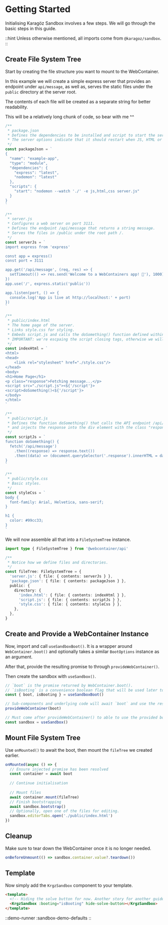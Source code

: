 # Getting Started

Initialising Karagöz Sandbox involves a few steps. We will go through the basic steps in this guide.

::hint
Unless otherwise mentioned, all imports come from `@karagoz/sandbox`.
::

## Create File System Tree

Start by creating the file structure you want to mount to the WebContainer.

In this example we will create a simple express server that provides an endpoint under `api/message`, as well as, 
serves the static files under the `public` directory at the server root.

The contents of each file will be created as a separate string for better readability. 

This will be a relatively long chunk of code, so bear with me ^^ 

```typescript
/**
 * package.json
 * Defines the dependencies to be installed and script to start the server.
 * The server options indicate that it should restart when JS, HTML or CSS files change.
 */
const packageJson = `
{
  "name": "example-app",
  "type": "module",
  "dependencies": {
    "express": "latest",
    "nodemon": "latest"
  },
  "scripts": {
    "start": "nodemon --watch './' -e js,html,css server.js"
  }
}
`

/**
 * server.js
 * Configures a web server on port 3111.
 * Defines the endpoint /api/message that returns a string message.
 * Serves the files in /public under the root path /. 
 */
const serverJs = `
import express from 'express'

const app = express()
const port = 3111

app.get('/api/message', (req, res) => {
  setTimeout(() => res.send('Welcome to a WebContainers app! 🥳'), 1000)
})
app.use('/', express.static('public'))

app.listen(port, () => {
  console.log('App is live at http://localhost:' + port)
})
`

/**
 * public/index.html
 * The home page of the server.
 * Links style.css for styling.
 * Embeds script.js and calls the doSomething() function defined within it.
 * IMPORTANT: we're escpaing the script closing tags, otherwise we will get errors. 
 */
const indexHtml = `
<html>
<head>
    <link rel="stylesheet" href="./style.css"/>
</head>
<body>
<h1>Home Page</h1>
<p class="response">Fetching message...</p>
<script src="./script.js"><${'/script'}>
<script>doSomething()<${'/script'}>
</body>
</html>
`

/**
 * public/script.js
 * Defines the function doSomething() that calls the API endpoint /api/messsage
 * and injects the response into the div element with the class "response".
 */
const scriptJs = `
function doSomething() {
  fetch('/api/message')
    .then((response) => response.text())
    .then((data) => (document.querySelector('.response').innerHTML = data))
}
`

/**
 * public/style.css
 * Basic styles.
 */
const styleCss = `
body {
  font-family: Arial, Helvetica, sans-serif;
}

h1 {
  color: #99cc33;
}
`
```

We will now assemble all that into a `FileSystemTree` instance.

```typescript
import type { FileSystemTree } from '@webcontainer/api'

/**
 * Notice how we define files and directories.
 */
const fileTree: FileSystemTree = {
  'server.js': { file: { contents: serverJs } },
  'package.json': { file: { contents: packageJson } },
  public: {
    directory: {
      'index.html': { file: { contents: indexHtml } },
      'script.js': { file: { contents: scriptJs } },
      'style.css': { file: { contents: styleCss } },
    },
  },
}
```

## Create and Provide a WebContainer Instance

Now, import and call `useSandboxBoot()`. It is a wrapper around `WebContainer.boot()` and optionally takes a similar 
`BootOptions` instance as an argument.

After that, provide the resulting promise to through `provideWebContainer()`.

Then create the sandbox with `useSandbox()`.

```typescript
// `boot` is the promise returned by WebContainer.boot().
// `isBooting` is a convenience boolean flag that will be used later to indicate that the sandbox is still booting.
const { boot, isBooting } = useSandboxBoot()

// Sub-components and underlying code will await `boot` and use the resulting WebContainer instance. 
provideWebContainer(boot)

// Must come after provideWebContainer() to able to use the provided boot promise.
const sandbox = useSandbox()
```

## Mount File System Tree

Use `onMounted()` to await the boot, then mount the `fileTree` we created earlier.

```typescript
onMounted(async () => {
  // Ensure injected promise has been resolved
  const container = await boot
  
  // Continue initialisation
  
  // Mount files
  await container.mount(fileTree)
  // Finish bootstrapping
  await sandbox.bootstrap()
  // Optionally, open one of the files for editing.
  sandbox.editorTabs.open('./public/index.html')
})
```

## Cleanup

Make sure to tear down the WebContainer once it is no longer needed.

```typescript
onBeforeUnmount(() => sandbox.container.value?.teardown())
```

## Template

Now simply add the `KrgzSandbox` component to your template.

```html
<template>
  <!-- Hiding the solve button for now. Another story for another guide :) -->
  <KrgzSandbox :booting="isBooting" hide-solve-button></KrgzSandbox>
</template>
```

::demo-runner
:sandbox-demo-defaults
::